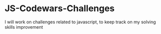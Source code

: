 # JS-Codewars-Challenges
I will work on challenges related to javascript, to keep track on my solving skills improvement 
